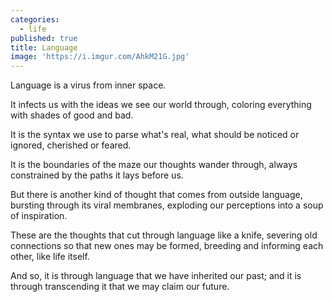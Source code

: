 ```yaml
---
categories:
  - life
published: true
title: Language
image: 'https://i.imgur.com/AhkM21G.jpg'
---
```

Language is a virus
from inner space.

It infects us with the ideas
we see  our world through,
coloring everything
with shades of good and bad.

It is the syntax we use
to parse what's real,
what should be noticed or ignored,
cherished or feared. 

It is the boundaries of the maze
our thoughts wander through,
always constrained
by the paths it lays before us.

But there is another kind of thought
that comes from outside language,
bursting through its viral membranes,
exploding our perceptions 
into a soup of inspiration.

These are the thoughts
that cut through language like a knife, 
severing old connections
so that new ones may be formed,
breeding and informing each other,
like life itself.

And so, it is through language
that we have inherited our past;
and it is through transcending it
that we may claim our future.













